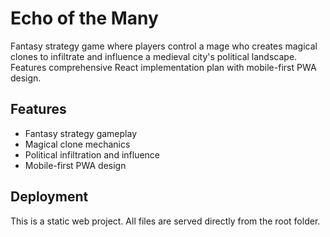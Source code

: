 # Echo of the Many

Fantasy strategy game where players control a mage who creates magical clones to infiltrate and influence a medieval city's political landscape. Features comprehensive React implementation plan with mobile-first PWA design.

## Features
- Fantasy strategy gameplay
- Magical clone mechanics
- Political infiltration and influence
- Mobile-first PWA design

## Deployment
This is a static web project. All files are served directly from the root folder.
